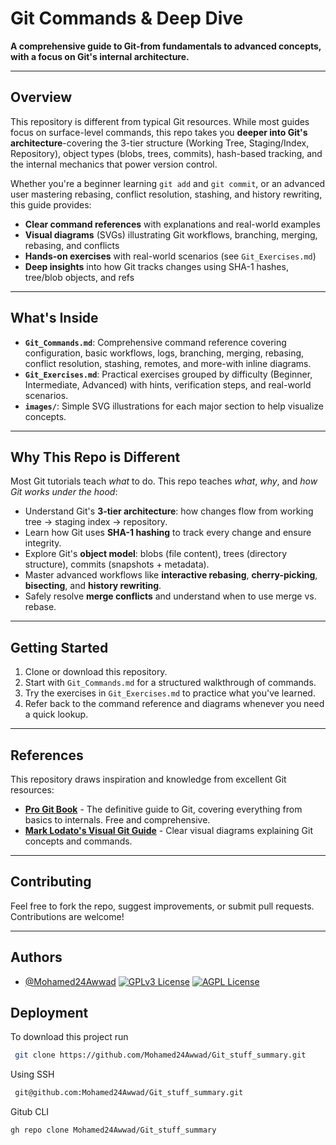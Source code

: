 # Git Commands & Deep Dive

**A comprehensive guide to Git-from fundamentals to advanced concepts, with a focus on Git's internal architecture.**

---

## Overview

This repository is different from typical Git resources. While most guides focus on surface-level commands, this repo takes you **deeper into Git's architecture**-covering the 3-tier structure (Working Tree, Staging/Index, Repository), object types (blobs, trees, commits), hash-based tracking, and the internal mechanics that power version control.

Whether you're a beginner learning `git add` and `git commit`, or an advanced user mastering rebasing, conflict resolution, stashing, and history rewriting, this guide provides:

- **Clear command references** with explanations and real-world examples
- **Visual diagrams** (SVGs) illustrating Git workflows, branching, merging, rebasing, and conflicts
- **Hands-on exercises** with real-world scenarios (see `Git_Exercises.md`)
- **Deep insights** into how Git tracks changes using SHA-1 hashes, tree/blob objects, and refs

---

## What's Inside

- **`Git_Commands.md`**: Comprehensive command reference covering configuration, basic workflows, logs, branching, merging, rebasing, conflict resolution, stashing, remotes, and more-with inline diagrams.
- **`Git_Exercises.md`**: Practical exercises grouped by difficulty (Beginner, Intermediate, Advanced) with hints, verification steps, and real-world scenarios.
- **`images/`**: Simple SVG illustrations for each major section to help visualize concepts.

---

## Why This Repo is Different

Most Git tutorials teach *what* to do. This repo teaches *what*, *why*, and *how Git works under the hood*:

- Understand Git's **3-tier architecture**: how changes flow from working tree → staging index → repository.
- Learn how Git uses **SHA-1 hashing** to track every change and ensure integrity.
- Explore Git's **object model**: blobs (file content), trees (directory structure), commits (snapshots + metadata).
- Master advanced workflows like **interactive rebasing**, **cherry-picking**, **bisecting**, and **history rewriting**.
- Safely resolve **merge conflicts** and understand when to use merge vs. rebase.

---

## Getting Started

1. Clone or download this repository.
2. Start with `Git_Commands.md` for a structured walkthrough of commands.
3. Try the exercises in `Git_Exercises.md` to practice what you've learned.
4. Refer back to the command reference and diagrams whenever you need a quick lookup.

---

## References

This repository draws inspiration and knowledge from excellent Git resources:

- **[Pro Git Book](https://git-scm.com/book/en/v2)** - The definitive guide to Git, covering everything from basics to internals. Free and comprehensive.
- **[Mark Lodato's Visual Git Guide](https://marklodato.github.io/visual-git-guide/index-en.html)** - Clear visual diagrams explaining Git concepts and commands.

---

## Contributing

Feel free to fork the repo, suggest improvements, or submit pull requests. Contributions are welcome!

---

## Authors

- [@Mohamed24Awwad](https://github.com/Mohamed24Awwad)
[![GPLv3 License](https://img.shields.io/badge/License-GPL%20v3-yellow.svg)](https://opensource.org/licenses/)
[![AGPL License](https://img.shields.io/badge/license-AGPL-blue.svg)](http://www.gnu.org/licenses/agpl-3.0)



## Deployment

To download this project run

```bash
 git clone https://github.com/Mohamed24Awwad/Git_stuff_summary.git
```

Using SSH

```bash
 git@github.com:Mohamed24Awwad/Git_stuff_summary.git
```

Gitub CLI

```bash
gh repo clone Mohamed24Awwad/Git_stuff_summary
```
